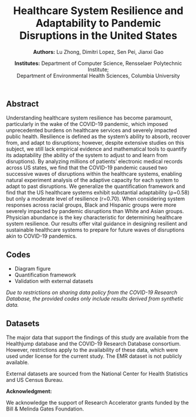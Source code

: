 <header>
      <h1>Healthcare System Resilience and Adaptability to Pandemic Disruptions in the United States</h1>
      <p><strong>Authors:</strong> Lu Zhong, Dimitri Lopez, Sen Pei, Jianxi Gao</p>
      <p><strong>Institutes:</strong>
          Department of Computer Science, Rensselaer Polytechnic Institute;<br>
          Department of Environmental Health Sciences, Columbia University
      </p>
  </header>

<section>
      <h2>Abstract</h2>
      <p>Understanding healthcare system resilience has become paramount, particularly in the wake of the COVID-19 pandemic, which imposed unprecedented burdens on healthcare services and severely impacted public health. Resilience is defined as the system’s ability to absorb, recover from, and adapt to disruptions; however, despite extensive studies on this subject, we still lack empirical evidence and mathematical tools to quantify its adaptability (the ability of the system to adjust to and learn from disruptions). By analyzing millions of patients’ electronic medical records across US states, we find that the COVID-19 pandemic caused two successive waves of disruptions within the healthcare systems, enabling natural experiment analysis of the adaptive capacity for each system to adapt to past disruptions. We generalize the quantification framework and find that the US healthcare systems exhibit substantial adaptability (ρ=0.58) but only a moderate level of resilience (r=0.70). When considering system responses across racial groups, Black and Hispanic groups were more severely impacted by pandemic disruptions than White and Asian groups. Physician abundance is the key characteristic for determining healthcare system resilience. Our results offer vital guidance in designing resilient and sustainable healthcare systems to prepare for future waves of disruptions akin to COVID-19 pandemics.</p>
 </section>
  
  <section>
      <h2>Codes</h2>
      <ul>
          <li>Diagram figure</li>
          <li>Quantification framework</li>
          <li>Validation with external datasets</li>
      </ul>
      <p><em>Due to restrictions on sharing data policy from the COVID-19 Research Database, the provided codes only include results derived from synthetic data.</em></p>
  </section>

  <section>
      <h2>Datasets</h2>
      <p>The major data that support the findings of this study are available from the Healthjump database and the COVID-19 Research Database consortium. However, restrictions apply to the availability of these data, which were used under license for the current study. The EMR dataset is not publicly available.</p>
      <p>External datasets are sourced from the National Center for Health Statistics and US Census Bureau.</p>
  </section>

  <footer>
      <strong>Acknowledgment:</strong>
      <p>We acknowledge the support of Research Accelerator grants funded by the Bill & Melinda Gates Foundation.</p>
  </footer>
